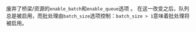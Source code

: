 废弃了桥梁/资源的`enable_batch`和`enable_queue`选项 。 在这一改变之后，队列总是被启用，而批处理由`batch_size`选项控制：`batch_size > 1`意味着批处理将被启用。
